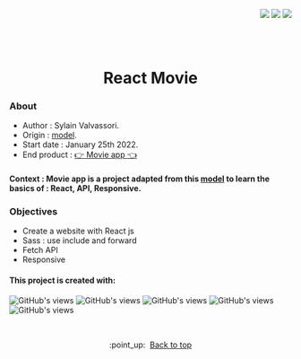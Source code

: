 <p align="right"><img src="https://badgen.net/badge/MADE BY/Sylvain Valvassori/black"> <img src="https://badgen.net/github/last-commit/Sylvain-Valvassori/react-movie/main"> <img src="https://badgen.net/github/release/Sylvain-Valvassori/react-movie/black?icon=bitcoin-lightning"> 

<br><br>

<h1 align="center">React Movie</h1>

### About

- Author : Sylain Valvassori.
- Origin : [model](https://www.figma.com/community/file/1029773770284800157).
- Start date : January 25th 2022.
- End product : [:point_right: Movie app :point_left:](https://sylvain-valvassori.github.io/react-movie/)

#### Context : Movie app is a project adapted from this [model](https://www.figma.com/community/file/1029773770284800157) to learn the basics of : React, API, Responsive.<br>



### Objectives 

* Create a website with React js
* Sass : use include and forward
* Fetch API
* Responsive



#### This project is created with:
<p >
  <img width="auto" height="auto" src="https://img.shields.io/badge/Sass-black?style=for-the-badge&logo=sass&logoColor=white " alt="GitHub's views"/>
  <img width="auto" height="auto" src="https://img.shields.io/badge/JavaScript-black?style=for-the-badge&logo=javascript&logoColor=black" alt="GitHub's views"/>
  <img width="auto" height="auto" src="https://img.shields.io/badge/HTML5-black?style=for-the-badge&logo=html5&logoColor=white" alt="GitHub's views"/>
  <img width="auto" height="auto" src="https://img.shields.io/badge/CSS3-black?style=for-the-badge&logo=css3&logoColor=white" alt="GitHub's views"/>
  <img width="auto" height="auto" src="https://img.shields.io/badge/React-black?style=for-the-badge&logo=react&logoColor=white" alt="GitHub's views"/>
</p>
<br>

<p align="center">:point_up:&nbsp; <a href="#top">Back to top</a></p>

